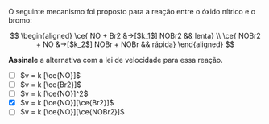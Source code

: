 O seguinte mecanismo foi proposto para a reação entre o óxido nítrico e o bromo:

$$
\begin{aligned}
\ce{ NO + Br2 &->[$k_1$] NOBr2 && lenta} \\
\ce{ NOBr2 + NO &->[$k_2$] NOBr + NOBr && rápida}
\end{aligned}
$$

**Assinale** a alternativa com a lei de velocidade para essa reação.

- [ ] $v = k [\ce{NO}]$
- [ ] $v = k [\ce{Br2}]$
- [ ] $v = k [\ce{NO}]^2$
- [x] $v = k [\ce{NO}][\ce{Br2}]$
- [ ] $v = k [\ce{NO}][\ce{NOBr2}]$
